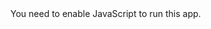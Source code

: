 <!DOCTYPE html>
<html lang="en">
  <head>
    <meta charset="utf-8" />
    <link rel="image" href="D:\vs code files\project 1\.vscode\hostalbuddy\public\download.png" />
    <meta name="viewport" content="width=device-width, initial-scale=1" />
    <meta name="theme-color" content="#000000" />
    <meta
      name="description"
      content="Web site created using create-react-app"
    />
    <link rel="icon" href="D:\vs code files\project 1\.vscode\hostalbuddy\public\download.png" />
    <!-- <link rel="manifest" href="%PUBLIC_URL%/manifest.json" /> -->
    <title>Hostalbuddy</title>
  </head>
  <body>
    <noscript>You need to enable JavaScript to run this app.</noscript>
    <div id="root"></div>
  </body>
</html>
